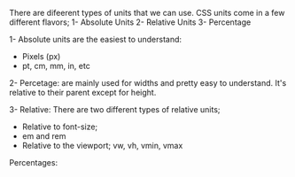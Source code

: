 There are difeerent types of units that we can use. CSS units come in a few different flavors;
1- Absolute Units
2- Relative Units
3- Percentage

1- Absolute units are the easiest to understand:
- Pixels (px)
- pt, cm, mm, in, etc

2- Percetage: are mainly used for widths and pretty easy to understand. It's relative to their parent except for height.

3- Relative: There are two different types of relative units;
- Relative to font-size;
- em and rem 
- Relative to the viewport; vw, vh, vmin, vmax

Percentages: 